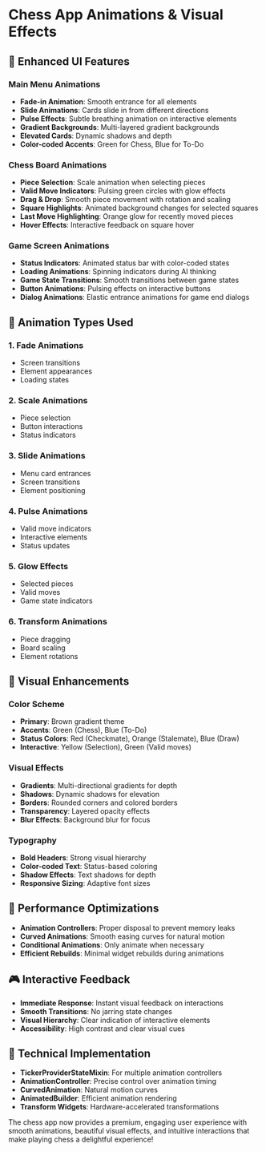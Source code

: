 # Chess App Animations & Visual Effects

## 🎨 **Enhanced UI Features**

### **Main Menu Animations**
- **Fade-in Animation**: Smooth entrance for all elements
- **Slide Animations**: Cards slide in from different directions
- **Pulse Effects**: Subtle breathing animation on interactive elements
- **Gradient Backgrounds**: Multi-layered gradient backgrounds
- **Elevated Cards**: Dynamic shadows and depth
- **Color-coded Accents**: Green for Chess, Blue for To-Do

### **Chess Board Animations**
- **Piece Selection**: Scale animation when selecting pieces
- **Valid Move Indicators**: Pulsing green circles with glow effects
- **Drag & Drop**: Smooth piece movement with rotation and scaling
- **Square Highlights**: Animated background changes for selected squares
- **Last Move Highlighting**: Orange glow for recently moved pieces
- **Hover Effects**: Interactive feedback on square hover

### **Game Screen Animations**
- **Status Indicators**: Animated status bar with color-coded states
- **Loading Animations**: Spinning indicators during AI thinking
- **Game State Transitions**: Smooth transitions between game states
- **Button Animations**: Pulsing effects on interactive buttons
- **Dialog Animations**: Elastic entrance animations for game end dialogs

## 🎯 **Animation Types Used**

### **1. Fade Animations**
- Screen transitions
- Element appearances
- Loading states

### **2. Scale Animations**
- Piece selection
- Button interactions
- Status indicators

### **3. Slide Animations**
- Menu card entrances
- Screen transitions
- Element positioning

### **4. Pulse Animations**
- Valid move indicators
- Interactive elements
- Status updates

### **5. Glow Effects**
- Selected pieces
- Valid moves
- Game state indicators

### **6. Transform Animations**
- Piece dragging
- Board scaling
- Element rotations

## 🎨 **Visual Enhancements**

### **Color Scheme**
- **Primary**: Brown gradient theme
- **Accents**: Green (Chess), Blue (To-Do)
- **Status Colors**: Red (Checkmate), Orange (Stalemate), Blue (Draw)
- **Interactive**: Yellow (Selection), Green (Valid moves)

### **Visual Effects**
- **Gradients**: Multi-directional gradients for depth
- **Shadows**: Dynamic shadows for elevation
- **Borders**: Rounded corners and colored borders
- **Transparency**: Layered opacity effects
- **Blur Effects**: Background blur for focus

### **Typography**
- **Bold Headers**: Strong visual hierarchy
- **Color-coded Text**: Status-based coloring
- **Shadow Effects**: Text shadows for depth
- **Responsive Sizing**: Adaptive font sizes

## 🚀 **Performance Optimizations**

- **Animation Controllers**: Proper disposal to prevent memory leaks
- **Curved Animations**: Smooth easing curves for natural motion
- **Conditional Animations**: Only animate when necessary
- **Efficient Rebuilds**: Minimal widget rebuilds during animations

## 🎮 **Interactive Feedback**

- **Immediate Response**: Instant visual feedback on interactions
- **Smooth Transitions**: No jarring state changes
- **Visual Hierarchy**: Clear indication of interactive elements
- **Accessibility**: High contrast and clear visual cues

## 🔧 **Technical Implementation**

- **TickerProviderStateMixin**: For multiple animation controllers
- **AnimationController**: Precise control over animation timing
- **CurvedAnimation**: Natural motion curves
- **AnimatedBuilder**: Efficient animation rendering
- **Transform Widgets**: Hardware-accelerated transformations

The chess app now provides a premium, engaging user experience with smooth animations, beautiful visual effects, and intuitive interactions that make playing chess a delightful experience!

